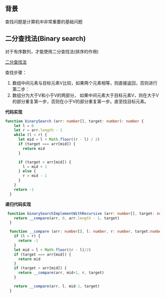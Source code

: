## 背景

查找问题是计算机中非常重要的基础问题

## 二分查找法(Binary search)

对于有序数列，才能使用二分查找法(排序的作用)

[二分查找法](http://linyimin-blog.oss-cn-beijing.aliyuncs.com/cjoeekbg30000wqkhbhqge38z.png)

查找步骤：

1. 数组中间元素与目标元素V比较，如果两个元素相等，则直接返回，否则进行第二步：
2. 数组分为大于V和小于V的两部分， 如果中间元素大于目标元素V，则在大于V的部分重复第一步，否则在小于V的部分重复第一步。直至找目标元素。

**代码实现**

```ts
function binarySearch (arr: number[], target: number): number {
    let l = 0
    let r = arr.length - 1
    while (l < r) {
      let mid = l + Math.floor((r - l) / 2)
      if (target === arr[mid]) {
        return mid
      }

      if (target > arr[mid]) {
        l = mid + 1
      } else {
        r = mid - 1
      }
    }
    return -1
  }
```

**递归代码实现**

```ts
 function binarySearchImplementWithRecursive (arr: number[], target: number): number {
    return __compare(arr, 0, arr.length - 1, target)
  }

  function __compare (arr: number[], l: number, r: number, target:number): number {
    if (l > r) {
      return -1
    }
    let mid = l + Math.floor((r - l)/2)
    if (target === arr[mid]) {
      return mid
    }
    if (target > arr[mid]) {
      return __compare(arr, mid+1, r, target)
    }

    return __compare(arr, l, mid-1, target)
  }
```